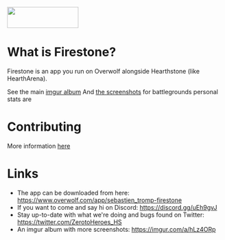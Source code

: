 [<img src="https://user-images.githubusercontent.com/43519401/188874356-9a7dd2d1-af15-4d82-8fd7-40c4f1a69259.png" width="166px" height="49px"> ](https://www.overwolf.com/app/Sebastien_Tromp-Firestone)

# What is Firestone?

Firestone is an app you run on Overwolf alongside Hearthstone (like HearthArena).

See the main [imgur album](https://imgur.com/a/hLz4ORp)
And [the screenshots](https://imgur.com/a/9mYoN05) for battlegrounds personal stats are

# Contributing

More information [here](https://github.com/Zero-to-Heroes/firestone/edit/master/CONTRIBUTING.md)

# Links

-   The app can be downloaded from here: https://www.overwolf.com/app/sebastien_tromp-firestone
-   If you want to come and say hi on Discord: https://discord.gg/uEh9gvJ
-   Stay up-to-date with what we're doing and bugs found on Twitter: https://twitter.com/ZerotoHeroes_HS
-   An imgur album with more screenshots: https://imgur.com/a/hLz4ORp
